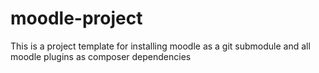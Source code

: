 # moodle-project
This is a project template for installing moodle as a git submodule and all moodle plugins as composer dependencies
